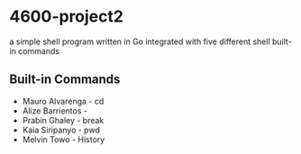# 4600-project2
 a simple shell program written in Go integrated with five different shell built-in commands

## Built-in Commands
- Mauro Alvarenga   - cd
- Alize Barrientos  -
- Prabin Ghaley     - break
- Kaia Siripanyo    - pwd
- Melvin Towo       - History
